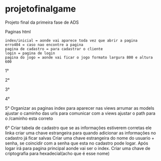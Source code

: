 # projetofinalgame
Projeto final da primeira fase de ADS

  Paginas html
    
    index/inicial = aonde vai aparece toda vez que abrir a pagina
    erro404 = caso nao encontre a pagina
    pagina de cadastro = para cadastrar o cliente
    login = pagina de login
    pagina do jogo = aonde vai ficar o jogo formato largura 800 e altura 600

1°
<!-- Criar uma build e colocar uma porta 8080 para integrar na web -->
<!-- Testar se esta rodando na web -->

2°
<!-- Criar o jogo -->
<!-- Testar pra ver se ele roda online -->
<!-- Acertar as letras com acento para nao dar bug -->
<!-- Colocar um botao de play -->
<!-- Colocar contagem de vezes que ganhou! -->
<!-- Colocar botao de tente novamente voltando ao zero pontos(inicio) -->
<!-- Colocar um limitador de quantas vezes pode errar, maximo 6 vezes -->
<!-- Acertar os erros, tirar os bugs -->
<!-- Testado na main e esta tudo funcionando sem bugs tanto no ambiente quanto na web -->

3°
<!-- Criar a pasta venv para incrementar o django -->
<!-- Instalar dependencias -->
<!-- Criar app django -->
<!-- Adicionar apps no django -->

4°
<!-- Criar banco de dados integrado com django -->
<!-- Comunicando o banco de dados com o servidor django -->
<!-- Branchs apagadas alisson e davi-->
<!-- Branch criada novamente -->
5°
Organizar as paginas index para aparecer nas views
arrumar as models
ajustar o caminho das urls para comunicar com a views
ajustar o path para o /caminho esta correto

6°
Criar tabela de cadastro que se as informações estiverem corretas ele linka
criar uma chave estrangeira para quando adicionar as informações no cadastro já ficar salvas
Criar uma chave estrangeira do nome do usuario + senha, se coincidir com a senha que esta no cadastro pode logar.
Após logar irá para pagina principal aonde vai ser o index.
Criar uma chave de criptografia para hexadecial(acho que é esse nome)
